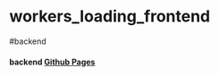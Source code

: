 # workers_loading_frontend
#backend 
#### backend   <a href="[https://github.com/maria-namira/events1.git](https://github.com/maria-namira/workers_loading_styling_backend.git)/">Github Pages</a>
